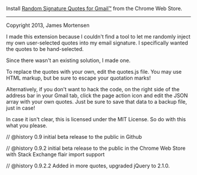  
  Install [Random Signature Quotes for Gmail™](https://chrome.google.com/webstore/detail/random-signature-quotes-f/kbjehpegjjfajhnommoeefdjhlhbgojh) from the Chrome Web Store.
  
  ----
  
  Copyright 2013, James Mortensen
 
  I made this extension because I couldn't find a tool to let me randomly inject my own user-selected
  quotes into my email signature. I specifically wanted the quotes to be hand-selected. 
 
  Since there wasn't an existing solution, I made one.
 
  To replace the quotes with your own, edit the quotes.js file. You may use HTML markup, but be sure
  to escape your quotation marks!

  Alternatively, if you don't want to hack the code, on the right side of the address bar in your
  Gmail tab, click the page action icon and edit the JSON array with your own quotes. Just be sure 
  to save that data to a backup file, just in case!
 
  In case it isn't clear, this is licensed under the MIT License. So do with this what you please.
 
 
// @history        0.9 initial beta release to the public in Github

// @history        0.9.2 initial beta release to the public in the Chrome Web Store with Stack Exchange flair import support

// @history        0.9.2.2 Added in more quotes, upgraded jQuery to 2.1.0.